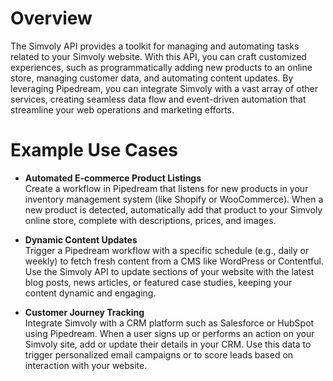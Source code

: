 # Overview

The Simvoly API provides a toolkit for managing and automating tasks related to your Simvoly website. With this API, you can craft customized experiences, such as programmatically adding new products to an online store, managing customer data, and automating content updates. By leveraging Pipedream, you can integrate Simvoly with a vast array of other services, creating seamless data flow and event-driven automation that streamline your web operations and marketing efforts.

# Example Use Cases

- **Automated E-commerce Product Listings**  
  Create a workflow in Pipedream that listens for new products in your inventory management system (like Shopify or WooCommerce). When a new product is detected, automatically add that product to your Simvoly online store, complete with descriptions, prices, and images.

- **Dynamic Content Updates**  
  Trigger a Pipedream workflow with a specific schedule (e.g., daily or weekly) to fetch fresh content from a CMS like WordPress or Contentful. Use the Simvoly API to update sections of your website with the latest blog posts, news articles, or featured case studies, keeping your content dynamic and engaging.

- **Customer Journey Tracking**  
  Integrate Simvoly with a CRM platform such as Salesforce or HubSpot using Pipedream. When a user signs up or performs an action on your Simvoly site, add or update their details in your CRM. Use this data to trigger personalized email campaigns or to score leads based on interaction with your website.
